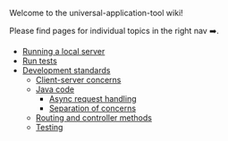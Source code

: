 Welcome to the universal-application-tool wiki!

Please find pages for individual topics in the right nav ➡️.

* [Running a local server](https://github.com/seattle-uat/universal-application-tool/wiki/Dev-guide-&-standards#running-a-local-server)	
* [Run tests](https://github.com/seattle-uat/universal-application-tool/wiki/Dev-guide-&-standards#dev-database)	
* [Development standards](https://github.com/seattle-uat/universal-application-tool/wiki/Dev-guide-&-standards#development-standards)	
   * [Client-server concerns](https://github.com/seattle-uat/universal-application-tool/wiki/Dev-guide-&-standards#client-server-concerns)	
   * [Java code](https://github.com/seattle-uat/universal-application-tool/wiki/Dev-guide-&-standards#java-code)	
      * [Async request handling](https://github.com/seattle-uat/universal-application-tool/wiki/Dev-guide-&-standards#async-request-handling)	
      * [Separation of concerns](https://github.com/seattle-uat/universal-application-tool/wiki/Dev-guide-&-standards#separation-of-concerns)	
   * [Routing and controller methods](https://github.com/seattle-uat/universal-application-tool/wiki/Dev-guide-&-standards#routing-and-controller-methods)	
   * [Testing](https://github.com/seattle-uat/universal-application-tool/wiki/Dev-guide-&-standards#testing)